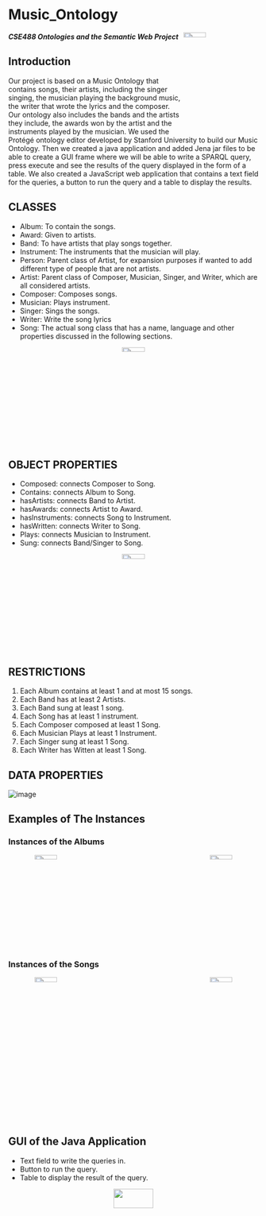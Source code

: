 # Music_Ontology
<img src="https://github.com/Nouran-saad/Music_Ontology/assets/55962261/5308ecb5-b32b-4a84-8545-01cc5a8a60fb"  width="30%" height="5%" align="right">


***CSE488 Ontologies and the Semantic Web Project***
## Introduction
Our project is based on a Music Ontology that contains songs, their artists, including the singer
singing, the musician playing the background music, the writer that wrote the lyrics and the
composer. Our ontology also includes the bands and the artists they include, the awards won
by the artist and the instruments played by the musician. We used the Protégé ontology editor
developed by Stanford University to build our Music Ontology. Then we created a java
application and added Jena jar files to be able to create a GUI frame where we will be able to
write a SPARQL query, press execute and see the results of the query displayed in the form of
a table. We also created a JavaScript web application that contains a text field for the queries,
a button to run the query and a table to display the results.
## CLASSES
* Album: To contain the songs.
*	Award: Given to artists.
*	Band: To have artists that play songs together.
*	Instrument: The instruments that the musician will play.
*	Person: Parent class of Artist, for expansion purposes if wanted to add different type of people that are not artists.
*	Artist: Parent class of Composer, Musician, Singer, and Writer, which are all considered artists.
*	Composer: Composes songs.
*	Musician: Plays instrument.
*	Singer: Sings the songs.
*	Writer: Write the song lyrics
*	Song: The actual song class that has a name, language and other properties discussed in the following sections.
<p align="center">
<img src="https://github.com/Nouran-saad/Music_Ontology/assets/55962261/4faeb219-8960-4db4-972b-b5e28d6ec0a2"  width="30%" height="5%">
</p>

## OBJECT PROPERTIES
*	Composed: connects Composer to Song. 
*	Contains: connects Album to Song.
*	hasArtists: connects Band to Artist.
*	hasAwards: connects Artist to Award.
*	hasInstruments: connects Song to Instrument.
*	hasWritten: connects Writer to Song.
*	Plays: connects Musician to Instrument. 
*	Sung: connects Band/Singer to Song. 
<p align="center">
  <img width="30%" height="5%" src="https://github.com/Nouran-saad/Music_Ontology/assets/55962261/d9d132d0-e1a6-4ca8-8741-1357223465dd">
</p>

## RESTRICTIONS
1. Each Album contains at least 1 and at most 15 songs.
2. Each Band has at least 2 Artists.
3. Each Band sung at least 1 song.
4. Each Song has at least 1 instrument.
5. Each Composer composed at least 1 Song.
6. Each Musician Plays at least 1 Instrument.
7. Each Singer sung at least 1 Song.
8. Each Writer has Witten at least 1 Song.
## DATA PROPERTIES
![image](https://github.com/Nouran-saad/Music_Ontology/assets/55962261/d6d9c997-1262-4714-9eef-c210c25bf11b)

## Examples of The Instances
### Instances of the Albums
<p align="center">
  <img width="30%" height="5%" align= "left" src="https://github.com/Nouran-saad/Music_Ontology/assets/55962261/ba24161e-2100-4c1c-a14d-b686917a91a6">
  <img width="30%" height="5%" align= "right" src="https://github.com/Nouran-saad/Music_Ontology/assets/55962261/0f2d2eaf-981c-4cbf-8539-bf5e9398f9ec">
  </p>
  <br />
    <br />
      <br />
        <br />
          <br />
            <br />
              <br />
                <br />
                  <br />
                    <br />
                      <br />
                
### Instances of the Songs
<p align="center">
  <img width="30%" height="5%"  align= "left" src="https://github.com/Nouran-saad/Music_Ontology/assets/55962261/fe82d867-68c3-4954-826d-802014689353">
  <img width="30%" height="5%"  align= "right" src="https://github.com/Nouran-saad/Music_Ontology/assets/55962261/dcb030d4-36b9-4c66-93af-57ad3d299daf">
    </p>
      <br />
    <br />
      <br />
        <br />
          <br />
            <br />
              <br />
                <br />
                  <br />
                    <br />
                      <br />
                      <br />
                      <br /> 
                    <br />
                      <br />
                      <br />
                      <br /> 
                      
## GUI of the Java Application
* Text field to write the queries in.
* Button to run the query.
* Table to display the result of the query. 
<p align="center">
<img width="40%" height="10%"  align= "center" src="https://github.com/Nouran-saad/Music_Ontology/assets/55962261/822046fa-ef7d-4128-bde4-a4f91873d810">
</p>

